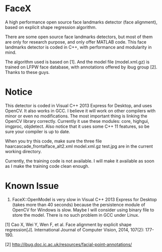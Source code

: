 FaceX
=====

A high performance open source face landmarks detector (face alignment), based on explicit shape regression algorithm.

There are some open source face landmarks detectors, but most of them are only for research purpose, and only offer MATLAB code. This face landmarks detector is coded in C++, with performance and modularity in mind.

The algorithm used is based on [1]. And the model file (model.xml.gz) is trained on LFPW face database, with annotations offered by ibug group [2]. Thanks to these guys.

Notice
====

This detector is coded in Visual C++ 2013 Express for Desktop, and uses OpenCV. It also works in GCC. I believe it will work on other compilers with minor or even no modifications. The most important thing is linking the OpenCV library correctly. Currently it use these modules: core, highgui, imgproc, objdetect. Also notice that it uses some C++ 11 features, so be sure your compiler is up to date.

When you try this code, make sure the three file haarcascade_frontalface_alt2.xml model.xml.gz test.jpg are in the current working directory.

Currently, the training code is not available. I will make it available as soon as I make the training code clean enough.

Known Issue
====

1. FaceX::OpenModel is very slow in Visual C++ 2013 Express for Desktop (takes more than 40 seconds) because the persistence module of OpenCV for Windows is slow. Maybe I will consider using binary file to store the model. There is no such problem in GCC under Linux.


[1] Cao X, Wei Y, Wen F, et al. Face alignment by explicit shape regression[J]. International Journal of Computer Vision, 2014, 107(2): 177-190.

[2] http://ibug.doc.ic.ac.uk/resources/facial-point-annotations/
